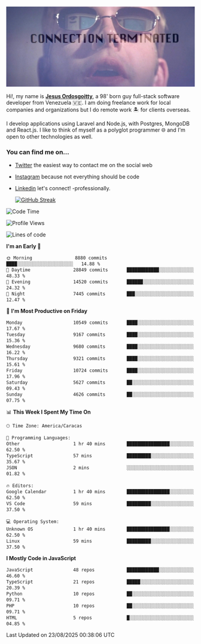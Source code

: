 ![hackers movie reference](./disconnected.jpg)

Hi!, my name is [**Jesus Ordosgoitty**](https://jodaz.dev), a 98' born guy full-stack software developer from Venezuela 🇻🇪. I am doing freelance work for local companies and organizations but I do remote work 🏝️ for clients overseas. 

I develop applications using Laravel and Node.js, with Postgres, MongoDB and React.js. I like to think of myself as a polyglot programmer 🌐 and I'm open to other technologies as well.

### You can find me on...

- [Twitter](https://twitter.com/jodaz_) the easiest way to contact me on the social web
- [Instagram](https://instagram.com/jodaz_) because not everything should be code
- [Linkedin](https://linkedin.com/in/jodaz) let's connect! -professionally.


    [![GitHub Streak](https://streak-stats.demolab.com?user=jodaz&theme=tokyonight)](https://git.io/streak-stats)

<!--START_SECTION:waka-->
![Code Time](http://img.shields.io/badge/Code%20Time-11%2C311%20hrs%2057%20mins-blue)

![Profile Views](http://img.shields.io/badge/Profile%20Views-0-blue)

![Lines of code](https://img.shields.io/badge/From%20Hello%20World%20I%27ve%20Written-85.5%20million%20lines%20of%20code-blue)

**I'm an Early 🐤** 

```text
🌞 Morning                8880 commits        ████░░░░░░░░░░░░░░░░░░░░░   14.88 % 
🌆 Daytime                28849 commits       ████████████░░░░░░░░░░░░░   48.33 % 
🌃 Evening                14520 commits       ██████░░░░░░░░░░░░░░░░░░░   24.32 % 
🌙 Night                  7445 commits        ███░░░░░░░░░░░░░░░░░░░░░░   12.47 % 
```
📅 **I'm Most Productive on Friday** 

```text
Monday                   10549 commits       ████░░░░░░░░░░░░░░░░░░░░░   17.67 % 
Tuesday                  9167 commits        ████░░░░░░░░░░░░░░░░░░░░░   15.36 % 
Wednesday                9680 commits        ████░░░░░░░░░░░░░░░░░░░░░   16.22 % 
Thursday                 9321 commits        ████░░░░░░░░░░░░░░░░░░░░░   15.61 % 
Friday                   10724 commits       ████░░░░░░░░░░░░░░░░░░░░░   17.96 % 
Saturday                 5627 commits        ██░░░░░░░░░░░░░░░░░░░░░░░   09.43 % 
Sunday                   4626 commits        ██░░░░░░░░░░░░░░░░░░░░░░░   07.75 % 
```


📊 **This Week I Spent My Time On** 

```text
🕑︎ Time Zone: America/Caracas

💬 Programming Languages: 
Other                    1 hr 40 mins        ████████████████░░░░░░░░░   62.50 % 
TypeScript               57 mins             █████████░░░░░░░░░░░░░░░░   35.67 % 
JSON                     2 mins              ░░░░░░░░░░░░░░░░░░░░░░░░░   01.82 % 

🔥 Editors: 
Google Calendar          1 hr 40 mins        ████████████████░░░░░░░░░   62.50 % 
VS Code                  59 mins             █████████░░░░░░░░░░░░░░░░   37.50 % 

💻 Operating System: 
Unknown OS               1 hr 40 mins        ████████████████░░░░░░░░░   62.50 % 
Linux                    59 mins             █████████░░░░░░░░░░░░░░░░   37.50 % 
```

**I Mostly Code in JavaScript** 

```text
JavaScript               48 repos            ████████████░░░░░░░░░░░░░   46.60 % 
TypeScript               21 repos            █████░░░░░░░░░░░░░░░░░░░░   20.39 % 
Python                   10 repos            ██░░░░░░░░░░░░░░░░░░░░░░░   09.71 % 
PHP                      10 repos            ██░░░░░░░░░░░░░░░░░░░░░░░   09.71 % 
HTML                     5 repos             █░░░░░░░░░░░░░░░░░░░░░░░░   04.85 % 
```




 Last Updated on 23/08/2025 00:38:06 UTC
<!--END_SECTION:waka-->

